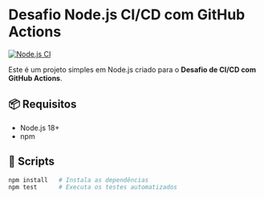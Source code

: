 # Desafio Node.js CI/CD com GitHub Actions

[![Node.js CI](https://github.com/odevthomas/desafio-node/actions/workflows/ci.yml/badge.svg)](https://github.com/odevthomas/desafio-node/actions/workflows/ci.yml)

Este é um projeto simples em Node.js criado para o **Desafio de CI/CD com GitHub Actions**.

## 📦 Requisitos

- Node.js 18+
- npm

## 🚀 Scripts

```bash
npm install   # Instala as dependências
npm test      # Executa os testes automatizados
